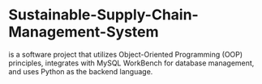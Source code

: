 # Sustainable-Supply-Chain-Management-System
is a software project that utilizes Object-Oriented Programming (OOP) principles, integrates with MySQL WorkBench for database management, and uses Python as the backend language. 
